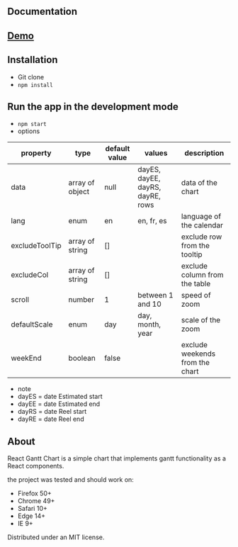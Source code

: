 ## Documentation
## [Demo](https://codesandbox.io/s/github/MEDESD/react-gantt)

## Installation

- Git clone
- `npm install` 

## Run the app in the development mode
- `npm start`
- options

| property       | type            | default value | values                           | description                     |
|----------------|-----------------|---------------|----------------------------------|---------------------------------|
| data           | array of object | null          | dayES, dayEE, dayRS, dayRE, rows | data of the chart               |
| lang           | enum            | en            | en, fr, es                       | language of the calendar        |
| excludeToolTip | array of string | []            |                                  | exclude row from the tooltip    |
| excludeCol     | array of string | []            |                                  | exclude column from the table   |
| scroll         | number          | 1             | between 1 and 10                 | speed of zoom                   |
| defaultScale   | enum            | day           | day, month, year                 | scale of the zoom               |
| weekEnd        | boolean         | false         |                                  | exclude weekends from the chart |

- note
- dayES = date Estimated start
- dayEE =  date Estimated end
- dayRS = date Reel start
- dayRE = date Reel end


## About

React Gantt Chart is a simple chart that implements gantt functionality as 
a React components.

the project was tested and should work on:

 - Firefox 50+
 - Chrome 49+
 - Safari 10+
 - Edge 14+
 - IE 9+

Distributed under an MIT license.
